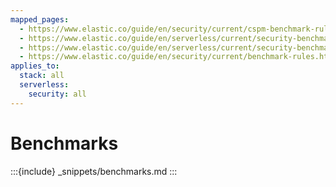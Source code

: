 ```yaml
---
mapped_pages:
  - https://www.elastic.co/guide/en/security/current/cspm-benchmark-rules.html
  - https://www.elastic.co/guide/en/serverless/current/security-benchmark-rules.html
  - https://www.elastic.co/guide/en/serverless/current/security-benchmark-rules-kspm.html
  - https://www.elastic.co/guide/en/security/current/benchmark-rules.html
applies_to:
  stack: all
  serverless:
    security: all
---
```


# Benchmarks

:::{include} _snippets/benchmarks.md
:::

